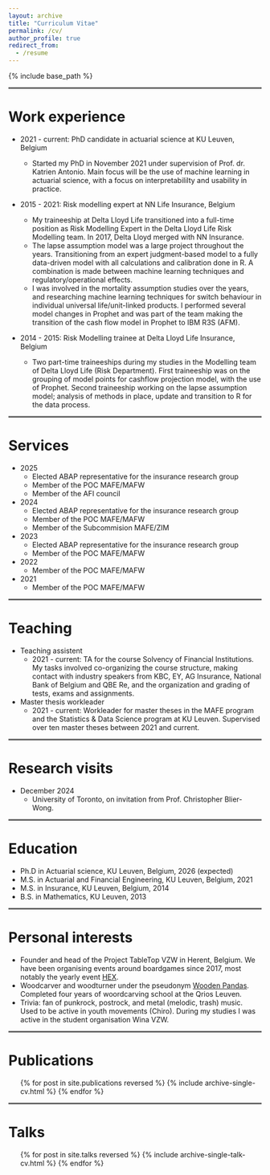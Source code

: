 ```yaml
---
layout: archive
title: "Curriculum Vitae"
permalink: /cv/
author_profile: true
redirect_from:
  - /resume
---
```


{% include base_path %}

<hr style="border: none; border-top: 2px solid gray;" />

Work experience
======

* 2021 - current: PhD candidate in actuarial science at KU Leuven, Belgium
  * Started my PhD in November 2021 under supervision of Prof. dr. Katrien Antonio. Main focus will be the use of machine learning in actuarial science, with a focus on interpretabililty and usability in practice.

* 2015 - 2021: Risk modelling expert at NN Life Insurance, Belgium
  * My traineeship at Delta Lloyd Life transitioned into a full-time position as Risk Modelling Expert in the Delta Lloyd Life Risk Modelling team. In 2017, Delta Lloyd merged with NN Insurance.
  * The lapse assumption model was a large project throughout the years. Transitioning from an expert judgment-based model to a fully data-driven model with all calculations and calibration done in R. A combination is made between machine learning techniques and regulatory/operational effects.
  * I was involved in the mortality assumption studies over the years, and researching machine learning techniques for switch behaviour in individual universal life/unit-linked products. I performed several model changes in Prophet and was part of the team making the transition of the cash flow model in Prophet to IBM R3S (AFM).

* 2014 - 2015: Risk Modelling trainee at Delta Lloyd Life Insurance, Belgium
  * Two part-time traineeships during my studies in the Modelling team of Delta Lloyd Life (Risk Department). First traineeship was on the grouping of model points for cashflow projection model, with the use of Prophet. Second traineeship working on the lapse assumption model; analysis of methods in place, update and transition to R for the data process.

<hr style="border: none; border-top: 2px solid gray;" />

Services
======

* 2025
  * Elected ABAP representative for the insurance research group
  * Member of the POC MAFE/MAFW
  * Member of the AFI council
* 2024
  * Elected ABAP representative for the insurance research group
  * Member of the POC MAFE/MAFW
  * Member of the Subcommision MAFE/ZIM
* 2023
  * Elected ABAP representative for the insurance research group
  * Member of the POC MAFE/MAFW
* 2022
  * Member of the POC MAFE/MAFW
* 2021
  * Member of the POC MAFE/MAFW

<hr style="border: none; border-top: 2px solid gray;" />

Teaching
======

* Teaching assistent
  * 2021 - current: TA for the course Solvency of Financial Institutions. My tasks involved co-organizing the course structure, making contact with industry speakers from KBC, EY, AG Insurance, National Bank of Belgium and QBE Re, and the organization and grading of tests, exams and assignments.
* Master thesis workleader
  * 2021 - current: Workleader for master theses in the MAFE program and the Statistics & Data Science program at KU Leuven. Supervised over ten master theses between 2021 and current.

<hr style="border: none; border-top: 2px solid gray;" />

Research visits
======

* December 2024
  * University of Toronto, on invitation from Prof. Christopher Blier-Wong.

<hr style="border: none; border-top: 2px solid gray;" />

Education
======

* Ph.D in Actuarial science, KU Leuven, Belgium, 2026 (expected)
* M.S. in Actuarial and Financial Engineering, KU Leuven, Belgium, 2021
* M.S. in Insurance, KU Leuven, Belgium, 2014
* B.S. in Mathematics, KU Leuven, 2013

<hr style="border: none; border-top: 2px solid gray;" />

Personal interests
======

* Founder and head of the Project TableTop VZW in Herent, Belgium. We have been organising events around boardgames since 2017, most notably the yearly event <a href="https://www.hexgames.be/" target="_blank">HEX</a>.
* Woodcarver and woodturner under the pseudonym <a href="https://www.instagram.com/woodenpandas/" target="_blank">Wooden Pandas</a>. Completed four years of woordcarving school at the Qrios Leuven.
* Trivia: fan of punkrock, postrock, and metal (melodic, trash) music. Used to be active in youth movements (Chiro). During my studies I was active in the student organisation Wina VZW.

<hr style="border: none; border-top: 2px solid gray;" />

Publications
======

  <ul>{% for post in site.publications reversed %}
    {% include archive-single-cv.html %}
  {% endfor %}</ul>

<hr style="border: none; border-top: 2px solid gray;" />

Talks
======

  <ul>{% for post in site.talks reversed %}
    {% include archive-single-talk-cv.html  %}
  {% endfor %}</ul>
